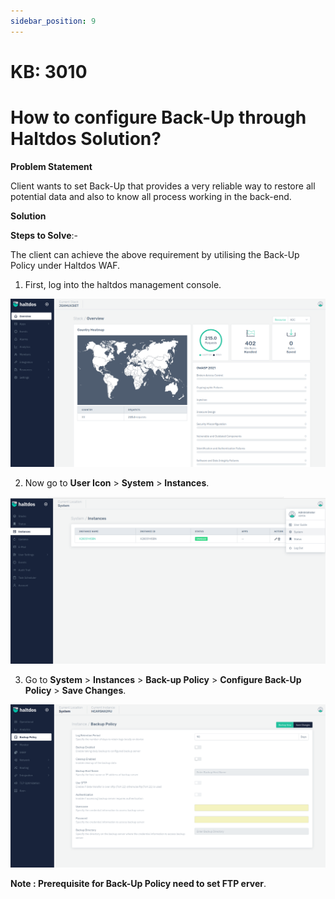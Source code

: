 ```yaml
---
sidebar_position: 9
---
```


# KB: 3010

# How to configure  Back-Up through Haltdos Solution?

**Problem Statement**

Client wants to set Back-Up that provides a very reliable way to restore all potential data and also to know all process working in the back-end.

**Solution**

**Steps to Solve**:-

The client can achieve the above requirement by utilising the Back-Up  Policy under Haltdos WAF.

1. First, log into the haltdos management console.

![kb-3010](/img/platform/kb/overview_kb_3010_1.png)

2. Now go to **User Icon** > **System** > **Instances**.

![kb-3010](/img/platform/kb/instances_kb_3010_2.png)

3. Go to **System** > **Instances** > **Back-up Policy** > **Configure Back-Up Policy** > **Save Changes**.

![kb-3010](/img/platform/kb/backup_policy_kb_3010_3.png)

**Note : Prerequisite for Back-Up Policy need to set FTP erver**.
